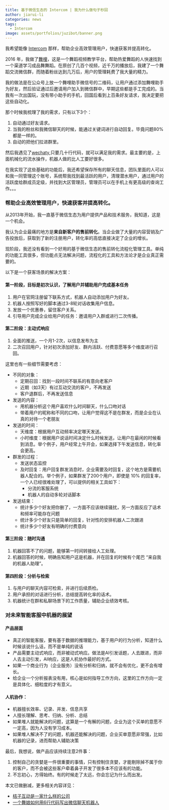 ```yaml
---
title: 基于微信生态的 Intercom | 我为什么做句子秒回
author: jiarui-li
categories: news
tags:
  - Intercom
image: assets/portfolios/juzibot/banner.png
---
```


我希望能像 [Intercom](https://www.intercom.com/) 那样，帮助企业高效管理用户，快速获客并提高转化。

2016 年，我做了[舞哩](/lijiarui-wuli/)，这是一个舞蹈视频教学平台，帮助热爱舞蹈的人快速找到一个渠道学习成品舞舞蹈。在原创了几百个视频，近千万的播放后，我建了一个舞蹈交流微信群，而随着粉丝达到几万后，用户的管理耗费了我大量的精力。

我的做法是在公众号上放一个舞哩助手微信号的二维码，让用户通过添加舞哩助手为好友，然后验证通过后邀请用户加入到微信群中，早期这些都是手工完成的。当我有一次出国玩，没有带小助手的手机，回国后看到上百条好友请求，我决定要把这些自动化。

那个时候我梳理了我的需求，只有以下3个：

1. 自动通过好友请求。
1. 当我的粉丝和我微信聊天的时候，能通过关键词进行自动回复。毕竟问题80%都是一样的。
1. 自动的把他们拉进群里。

然后我遇见了[wechaty](https://github.com/chatie/wechaty),只要几十行代码，就可以满足我的需求。最主要的是，上面机械化的流水操作，机器人做的比人工要好很多。

在我实现了这些基础的功能后，我还希望保存所有的聊天信息，团队里面的人可以和我一同管理这个账号，系统帮我找到最活跃的用户，清理潜水用户，通过用户的活跃度给群成员定级，并找到大区管理员，管理员可以在手机上有更高级的查询工作。。。

### 帮助企业高效管理用户，快速获客并提高转化。

从2013年开始，我一直基于微信生态为用户提供产品和技术服务，我知道，这是一个机会。

我认为企业最痛的地方是**来自新客户的售前转化**。当企业做了大量的内容营销及广告投放后，获取到了新的注册用户，转化率的高低直接决定了企业的增长。

现阶段，我还没有看到一个好用的基于微信生态的售前转化流程化管理工具。单纯的功能工具很多，但功能点无法解决问题，流程化的工具和方法论才是企业真正需要的。

以下是一个获客场景的解决方案：

#### 第一阶段，目标是初次认识，了解用户并辅助用户完成基本任务

1. 用户在官网注册留下联系方式，机器人自动添加用户为好友。
1. 机器人按照写好的脚本通过3-8轮对话收集用户信息。
1. 发放一个优惠券，留住客户关系。
1. 引导用户完成企业给用户的任务：邀请用户入群或进行二次传播。

#### 第二阶段：主动式响应

1. 全面的推送，一个月1-2次，以信息发布为主
1. 二次召回用户，针对初次添加好友、群内活跃、付费意愿等多个维度进行召回。

这里也有一些细节需要考虑：

* 不同的对象：
  * 定期召回：找到一段时间不联系的有意向老客户
  * 近期（如3天）有过互动交流的客户，不再发送
  * 客户退群后，不再发送信息
* 发送的内容：
  * 用机器分析这个用户喜欢什么时间聊天，什么口吻对话
  * 带着用户的昵称和不同的口吻，让用户觉得这不是在群发，而是企业在认真的对待一个老朋友
* 发送的时间：
  * 天维度：根据用户互动频率决定哪天发送。
  * 小时维度：根据用户说话时间决定什么时候发送，让用户在最闲的时候看到消息。举个例子，用户经常上午开会，如果选择下午发送信息，转化率会更高。
* 群发的过程：
  * 发送状态监控
  * 及时回复：用户回复群发消息时，企业需要及时回复，这个地方是需要机器人配合的。举个例子，如果群发了200个用户，即使是 10% 的回复率，一个人已经很难处理了，可以提供的相关工具如下：
    * 分流的客服系统
    * 机器人的自动多轮对话脚本
* 发送结束：
  * 统计多少个好友把你删了，一方面不应该继续骚扰，另一方面反应了话术和频率可能存在问题
  * 统计多少个好友只是简单的回复，针对性的安排机器人二次跟进
  * 统计多少个好友有明确的付费意向

#### 第三阶段：随时沟通

1. 机器回答不了的问题，能够第一时间转接给人工处理。
1. 机器回答的时候，明确告知用户这是机器，并在回复的时候有个尾巴 “来自我的机器人助理”。

#### 第四阶段：分析与检索

1. 与用户的聊天内容可检索，并进行后续质检。
1. 用户承担的对话进行分析，总结提高转化率的话术。
1. 机器统计在群和私聊场景下的工作质量，辅助企业绩效考核。

### 对未来智能客服中机器的展望

#### 产品层面

* 真正的智能客服，要有基于数据的推理能力，基于用户的行为分析，知道什么时候该说什么话，而不是单纯的说话
* 产品需要主动式响应，而非被动式响应。做法是AI引发话题，人去跟进，而非人去主动引发，AI响应，这是人机协作最好的方式。
* 如果一个商业行为（企业服务）没有分析和归纳，就不会有优化，更不会有增长。
* 给企业一个分析报表没有用，核心是如何指导工作方向，这里的工作方向一定是具体化、细粒度的才有意义。

#### 人机协作：

* 机器擅长效率、记录、并发、信息共享
* 人擅长理解、思考、归纳、分析、总结
* 如果堆人就能解决的问题，这算是一个有解的问题，企业为这个买单的意愿不一定高，因为人没有学习成本。
* 如果堆人解决不了的问题，机器还能解决的问题，企业买单意愿非常强，比如机器的记录，进而帮助人辅助决策

最后，我想说，做产品应该持续注意2件事：

1. 控制自己的贪婪是一件很重要的事情，只有控制住贪婪，才能剔除掉不属于你的客户，而不会被这些客户牵着鼻子开发了很多本不应该有的功能。
1. 不忘初心，方得始终。有的时候走了太远，你会忘记为什么而出发。

本文已做删减，更多相关内容详见：

* [桔子互动是一家什么样的公司](https://lijiarui.github.io/thought/2019-1-19-what-is-botorange.html)
* [一个舞娘如何用6行代码写出微信聊天机器人](https://lijiarui.github.io/chatbot/2016-11-20-wechaty-wuli-usecase.html)
